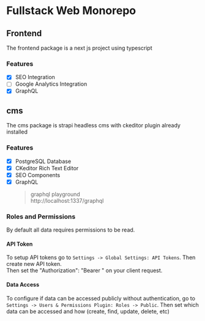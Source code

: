 # Fullstack Web Monorepo

## Frontend
The frontend package is a next js project using typescript
### Features
- [x] SEO Integration
- [ ] Google Analytics Integration
- [x] GraphQL

## cms
The cms package is strapi headless cms with ckeditor plugin already installed
### Features
- [x] PostgreSQL Database
- [x] CKeditor Rich Text Editor
- [x] SEO Components
- [x] GraphQL
  > graphql playground  
  > http://localhost:1337/graphql

### Roles and Permissions
By default all data requires permissions to be read.  
#### API Token
To setup API tokens go to `Settings -> Global Settings: API Tokens`. Then create new API token.  
Then set the "Authorization": "Bearer <api-token>" on your client request.  
#### Data Access
To configure if data can be accessed publicly without authentication, go to `Settings -> Users & Permissions Plugin: Roles -> Public`.
Then set which data can be accessed and how (create, find, update, delete, etc)